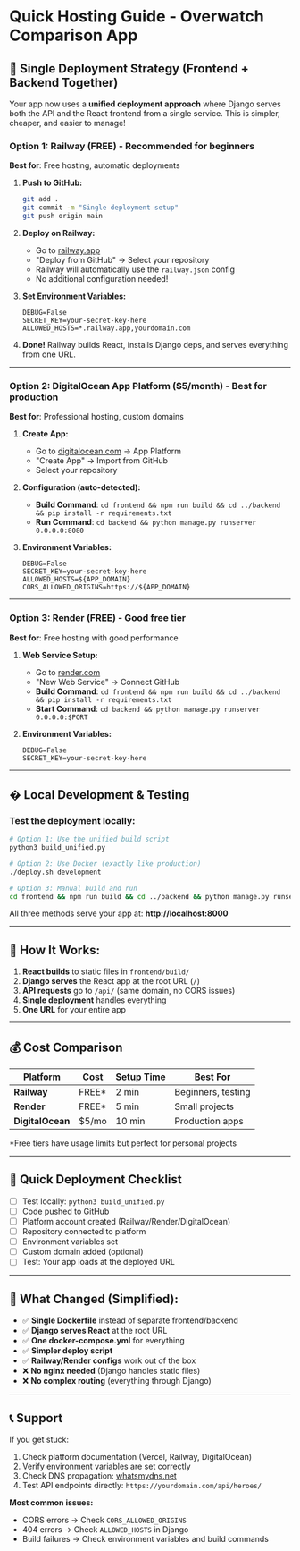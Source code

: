 # Quick Hosting Guide - Overwatch Comparison App

## 🚀 **Single Deployment Strategy** (Frontend + Backend Together)

Your app now uses a **unified deployment approach** where Django serves both the API and the React frontend from a single service. This is simpler, cheaper, and easier to manage!

### Option 1: Railway (FREE) - Recommended for beginners
**Best for**: Free hosting, automatic deployments

1. **Push to GitHub:**
   ```bash
   git add .
   git commit -m "Single deployment setup"
   git push origin main
   ```

2. **Deploy on Railway:**
   - Go to [railway.app](https://railway.app)
   - "Deploy from GitHub" → Select your repository
   - Railway will automatically use the `railway.json` config
   - No additional configuration needed!

3. **Set Environment Variables:**
   ```
   DEBUG=False
   SECRET_KEY=your-secret-key-here
   ALLOWED_HOSTS=*.railway.app,yourdomain.com
   ```

4. **Done!** Railway builds React, installs Django deps, and serves everything from one URL.

---

### Option 2: DigitalOcean App Platform ($5/month) - Best for production
**Best for**: Professional hosting, custom domains

1. **Create App:**
   - Go to [digitalocean.com](https://digitalocean.com) → App Platform
   - "Create App" → Import from GitHub
   - Select your repository

2. **Configuration (auto-detected):**
   - **Build Command**: `cd frontend && npm run build && cd ../backend && pip install -r requirements.txt`
   - **Run Command**: `cd backend && python manage.py runserver 0.0.0.0:8080`

3. **Environment Variables:**
   ```
   DEBUG=False
   SECRET_KEY=your-secret-key-here
   ALLOWED_HOSTS=${APP_DOMAIN}
   CORS_ALLOWED_ORIGINS=https://${APP_DOMAIN}
   ```

---

### Option 3: Render (FREE) - Good free tier
**Best for**: Free hosting with good performance

1. **Web Service Setup:**
   - Go to [render.com](https://render.com)
   - "New Web Service" → Connect GitHub
   - **Build Command**: `cd frontend && npm run build && cd ../backend && pip install -r requirements.txt`
   - **Start Command**: `cd backend && python manage.py runserver 0.0.0.0:$PORT`

2. **Environment Variables:**
   ```
   DEBUG=False
   SECRET_KEY=your-secret-key-here
   ```

---

## � Local Development & Testing

### Test the deployment locally:
```bash
# Option 1: Use the unified build script
python3 build_unified.py

# Option 2: Use Docker (exactly like production)
./deploy.sh development

# Option 3: Manual build and run
cd frontend && npm run build && cd ../backend && python manage.py runserver
```

All three methods serve your app at: **http://localhost:8000**

---

## 🎯 **How It Works:**

1. **React builds** to static files in `frontend/build/`
2. **Django serves** the React app at the root URL (`/`)
3. **API requests** go to `/api/` (same domain, no CORS issues)
4. **Single deployment** handles everything
5. **One URL** for your entire app

---

## 💰 Cost Comparison

| Platform | Cost | Setup Time | Best For |
|----------|------|------------|----------|
| **Railway** | FREE* | 2 min | Beginners, testing |
| **Render** | FREE* | 5 min | Small projects |
| **DigitalOcean** | $5/mo | 10 min | Production apps |

*Free tiers have usage limits but perfect for personal projects

---

## 🚨 Quick Deployment Checklist

- [ ] Test locally: `python3 build_unified.py`
- [ ] Code pushed to GitHub
- [ ] Platform account created (Railway/Render/DigitalOcean)
- [ ] Repository connected to platform
- [ ] Environment variables set
- [ ] Custom domain added (optional)
- [ ] Test: Your app loads at the deployed URL

---

## 📁 **What Changed (Simplified):**

- ✅ **Single Dockerfile** instead of separate frontend/backend
- ✅ **Django serves React** at the root URL
- ✅ **One docker-compose.yml** for everything
- ✅ **Simpler deploy script** 
- ✅ **Railway/Render configs** work out of the box
- ❌ **No nginx needed** (Django handles static files)
- ❌ **No complex routing** (everything through Django)

---

## 📞 Support

If you get stuck:
1. Check platform documentation (Vercel, Railway, DigitalOcean)
2. Verify environment variables are set correctly
3. Check DNS propagation: [whatsmydns.net](https://whatsmydns.net)
4. Test API endpoints directly: `https://yourdomain.com/api/heroes/`

**Most common issues:**
- CORS errors → Check `CORS_ALLOWED_ORIGINS`
- 404 errors → Check `ALLOWED_HOSTS` in Django
- Build failures → Check environment variables and build commands
